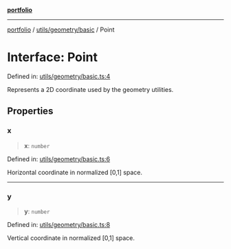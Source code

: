 [**portfolio**](../../../../README.md)

***

[portfolio](../../../../modules.md) / [utils/geometry/basic](../README.md) / Point

# Interface: Point

Defined in: [utils/geometry/basic.ts:4](https://github.com/tnorlund/Portfolio/blob/17e601f622f993447a356f6fb47cffc25ddb94e7/portfolio/utils/geometry/basic.ts#L4)

Represents a 2D coordinate used by the geometry utilities.

## Properties

### x

> **x**: `number`

Defined in: [utils/geometry/basic.ts:6](https://github.com/tnorlund/Portfolio/blob/17e601f622f993447a356f6fb47cffc25ddb94e7/portfolio/utils/geometry/basic.ts#L6)

Horizontal coordinate in normalized [0,1] space.

***

### y

> **y**: `number`

Defined in: [utils/geometry/basic.ts:8](https://github.com/tnorlund/Portfolio/blob/17e601f622f993447a356f6fb47cffc25ddb94e7/portfolio/utils/geometry/basic.ts#L8)

Vertical coordinate in normalized [0,1] space.
